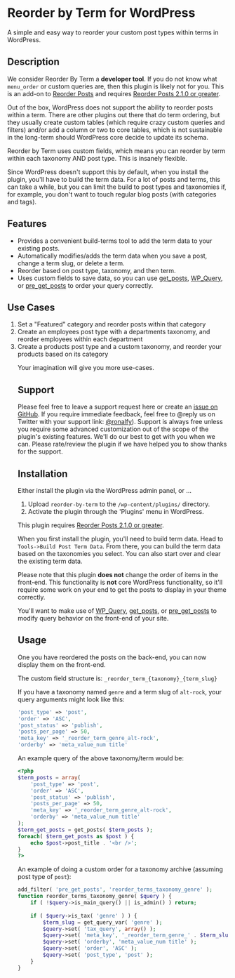 Reorder by Term for WordPress
=============

A simple and easy way to reorder your custom post types within terms in WordPress.

Description
----------------------

We consider Reorder By Term a <strong>developer tool</strong>. If you do not know what ```menu_order``` or custom queries are, then this plugin is likely not for you.  This is an add-on to <a href="https://wordpress.org/plugins/metronet-reorder-posts/">Reorder Posts</a> and requires <a href="https://wordpress.org/plugins/metronet-reorder-posts/">Reorder Posts 2.1.0 or greater</a>.

Out of the box, WordPress does not support the ability to reorder posts within a term.  There are other plugins out there that do term ordering, but they usually create custom tables (which require crazy custom queries and filters) and/or add a column or two to core tables, which is not sustainable in the long-term should WordPress core decide to update its schema.

Reorder by Term uses custom fields, which means you can reorder by term within each taxonomy AND post type.  This is insanely flexible.

Since WordPress doesn't support this by default, when you install the plugin, you'll have to build the term data.  For a lot of posts and terms, this can take a while, but you can limit the build to post types and taxonomies if, for example, you don't want to touch regular blog posts (with categories and tags).

Features
----------------------
<ul>
<li>Provides a convenient build-terms tool to add the term data to your existing posts.</li>
<li>Automatically modifies/adds the term data when you save a post, change a term slug, or delete a term.</li>
<li>Reorder based on post type, taxonomy, and then term.</li>
<li>Uses custom fields to save data, so you can use <a href="http://codex.wordpress.org/Template_Tags/get_posts">get_posts</a>, <a href="http://codex.wordpress.org/Class_Reference/WP_Query">WP_Query</a>, or <a href="http://codex.wordpress.org/Plugin_API/Action_Reference/pre_get_posts">pre_get_posts</a> to order your query correctly.</li>
</ul>

Use Cases
----------------------
<ol>
<li>Set a "Featured" category and reorder posts within that category</li>
<li>Create an employees post type with a departments taxonomy, and reorder employees within each department</li>
<li>Create a products post type and a custom taxonomy, and reorder your products based on its category</li>
</ul>

Your imagination will give you more use-cases.  

Support
----------------------

Please feel free to leave a support request here or create an <a href="https://github.com/ronalfy/reorder-by-term/issues">issue on GitHub</a>.  If you require immediate feedback, feel free to @reply us on Twitter with your support link:  <a href="https://twitter.com/ronalfy">@ronalfy</a>).  Support is always free unless you require some advanced customization out of the scope of the plugin's existing features.  We'll do our best to get with you when we can.  Please rate/review the plugin if we have helped you to show thanks for the support.


Installation
----------------------

Either install the plugin via the WordPress admin panel, or ... 

1. Upload ```reorder-by-term``` to the ```/wp-content/plugins/``` directory.
2. Activate the plugin through the 'Plugins' menu in WordPress.

This plugin requires <a href="https://wordpress.org/plugins/metronet-reorder-posts/">Reorder Posts 2.1.0 or greater</a>.

When you first install the plugin, you'll need to build term data.  Head to ```Tools->Build Post Term Data```.  From there, you can build the term data based on the taxonomies you select.  You can also start over and clear the existing term data.

Please note that this plugin <strong>does not</strong> change the order of items in the front-end.  This functionality is <strong>not</strong> core WordPress functionality, so it'll require some work on your end to get the posts to display in your theme correctly.

You'll want to make use of <a href="http://codex.wordpress.org/Class_Reference/WP_Query">WP_Query</a>, <a href="http://codex.wordpress.org/Template_Tags/get_posts">get_posts</a>, or <a href="http://codex.wordpress.org/Plugin_API/Action_Reference/pre_get_posts">pre_get_posts</a> to modify query behavior on the front-end of your site.

Usage
----------------------

One you have reordered the posts on the back-end, you can now display them on the front-end.

The custom field structure is:  ```_reorder_term_{taxonomy}_{term_slug}```

If you have a taxonomy named ```genre``` and a term slug of ```alt-rock```, your query arguments might look like this:

```php
'post_type' => 'post',
'order' => 'ASC',
'post_status' => 'publish',
'posts_per_page' => 50,
'meta_key' => '_reorder_term_genre_alt-rock',
'orderby' => 'meta_value_num title'
```

An example query of the above taxonomy/term would be:
```php
<?php
$term_posts = array(
	'post_type' => 'post',
	'order' => 'ASC',
	'post_status' => 'publish',
	'posts_per_page' => 50,
	'meta_key' => '_reorder_term_genre_alt-rock',
	'orderby' => 'meta_value_num title'
);
$term_get_posts = get_posts( $term_posts );
foreach( $term_get_posts as $post ) {
	echo $post->post_title . '<br />';	
}
?>
```

An example of doing a custom order for a taxonomy archive (assuming post type of ```post```):

```php
add_filter( 'pre_get_posts', 'reorder_terms_taxonomy_genre' );
function reorder_terms_taxonomy_genre( $query ) {
	if ( !$query->is_main_query() || is_admin() ) return;
	
	if ( $query->is_tax( 'genre' ) ) {
		$term_slug = get_query_var( 'genre' );
		$query->set( 'tax_query', array() );
		$query->set( 'meta_key', '_reorder_term_genre_' . $term_slug );
		$query->set( 'orderby', 'meta_value_num title' );
		$query->set( 'order', 'ASC' );
		$query->set( 'post_type', 'post' );
	}	
}
```

